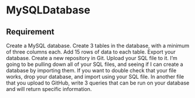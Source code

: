 # MySQLDatabase
## Requirement
Create a MySQL database. 
Create 3 tables in the database, with a minimum of three columns each.
Add 15 rows of data to each table.
Export your database.
Create a new repository in Git. Upload your SQL file to it.
I’m going to be pulling down all of your SQL files, and seeing if I can create a database by importing them. 
If you want to double check that your file works, drop your database, and import using your SQL file.
In another file that you upload to GitHub, write 3 queries that can be run on your database and will return specific information. 

